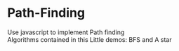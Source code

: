 # Path-Finding
Use javascript to implement Path finding</br>
Algorithms contained in this Little demos: BFS and A star
